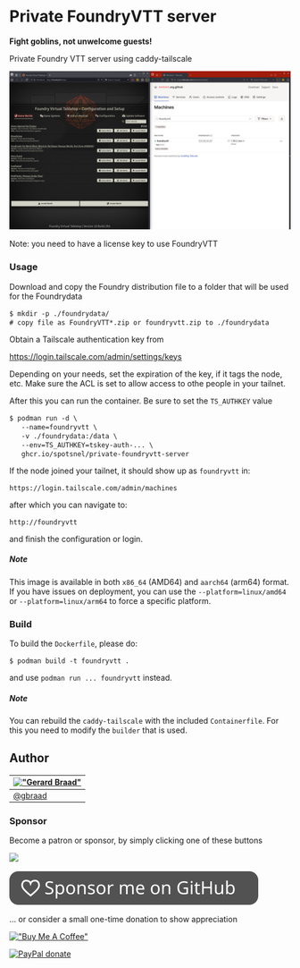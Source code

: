 Private FoundryVTT server
=========================

**Fight goblins, not unwelcome guests!**


Private Foundry VTT server using caddy-tailscale

![](./screenshot.jpg)


Note: you need to have a license key to use FoundryVTT


### Usage

Download and copy the Foundry distribution file to a folder that will be used for the Foundrydata

```
$ mkdir -p ./foundrydata/
# copy file as FoundryVTT*.zip or foundryvtt.zip to ./foundrydata
```

Obtain a Tailscale authentication key from

   https://login.tailscale.com/admin/settings/keys


Depending on your needs, set the expiration of the key, if it tags the node, etc. Make sure the ACL is set to allow access to othe people in your tailnet.

After this you can run the container. Be sure to set the `TS_AUTHKEY` value


```
$ podman run -d \
   --name=foundryvtt \
   -v ./foundrydata:/data \
   --env=TS_AUTHKEY=tskey-auth-... \
   ghcr.io/spotsnel/private-foundryvtt-server
```

If the node joined your tailnet, it should show up as `foundryvtt` in:

    https://login.tailscale.com/admin/machines

after which you can navigate to:

    http://foundryvtt

and finish the configuration or login.


##### Note

This image is available in both `x86_64` (AMD64) and `aarch64` (arm64) format. If you have issues on deployment, you can use the `--platform=linux/amd64` or `--platform=linux/arm64` to force a specific platform.


### Build
To build the `Dockerfile`, please do:

```
$ podman build -t foundryvtt .
```

and use `podman run ... foundryvtt` instead.

##### Note
You can rebuild the `caddy-tailscale` with the included `Containerfile`. For this you need to modify the `builder` that is used.


## Author

| [!["Gerard Braad"](http://gravatar.com/avatar/e466994eea3c2a1672564e45aca844d0.png?s=60)](http://gbraad.nl "Gerard Braad <me@gbraad.nl>") |
|---|
| [@gbraad](https://gbraad.nl/social)  |


### Sponsor
Become a patron or sponsor, by simply clicking one of these buttons

[![](https://c5.patreon.com/external/logo/become_a_patron_button.png)](https://www.patreon.com/gbraad)

[![Github Sponsorship](.github/github_sponsor_btn.svg)](https://github.com/sponsors/gbraad)

... or consider a small one-time donation to show appreciation

[!["Buy Me A Coffee"](https://www.buymeacoffee.com/assets/img/custom_images/orange_img.png)](https://www.buymeacoffee.com/gbraad)

[![PayPal donate](https://www.paypalobjects.com/en_US/i/btn/btn_donate_SM.gif)](https://www.paypal.com/cgi-bin/webscr?cmd=_donations&business=me%40gbraad%2enl&lc=US&item_name=gbraad&currency_code=USD&bn=PP%2dDonationsBF%3abtn_donate_SM%2egif%3aNonHosted)
